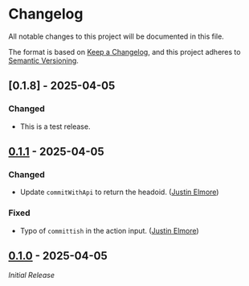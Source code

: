 # Changelog

All notable changes to this project will be documented in this file.

The format is based on [Keep a Changelog](https://keepachangelog.com/en/1.1.0/),
and this project adheres to [Semantic Versioning](https://semver.org/spec/v2.0.0.html).

## [0.1.8] - 2025-04-05

### Changed

- This is a test release.

## [0.1.1] - 2025-04-05

### Changed

- Update `commitWithApi` to return the headoid. ([Justin Elmore](https://github.com/jelmore1674))

### Fixed

- Typo of `committish` in the action input. ([Justin Elmore](https://github.com/jelmore1674))

## [0.1.0] - 2025-04-05

_Initial Release_

[0.1.1]: https://github.com/jelmore1674/release-action/releases/tag/v0.1.1
[0.1.0]: https://github.com/jelmore1674/release-action/releases/tag/v0.1.0

